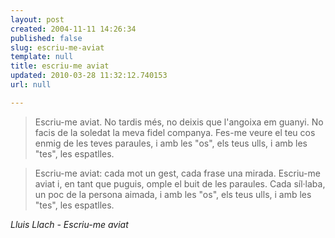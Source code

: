 ```yaml
---
layout: post
created: 2004-11-11 14:26:34
published: false
slug: escriu-me-aviat
template: null
title: escriu-me aviat
updated: 2010-03-28 11:32:12.740153
url: null

---
```


> Escriu-me aviat.
> No tardis més,
> no deixis que l'angoixa em guanyi.
> No facis de la soledat
> la meva fidel companya.
> Fes-me veure el teu cos
> enmig de les teves paraules,
> i amb les "os", els teus ulls,
> i amb les "tes", les espatlles.

> Escriu-me aviat:
> cada mot un gest,
> cada frase una mirada.
> Escriu-me aviat
> i, en tant que puguis,
> omple el buit de les paraules.
> Cada síl·laba, un poc
> de la persona aimada,
> i amb les "os", els teus ulls,
> i amb les "tes", les espatlles.

<cite>Lluis Llach - Escriu-me aviat</cite> 


